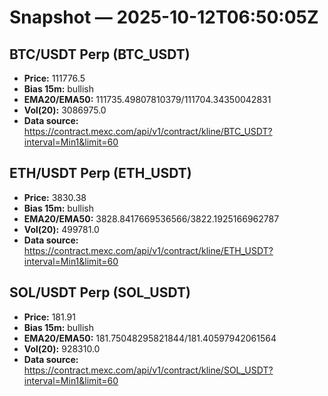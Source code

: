 # Snapshot — 2025-10-12T06:50:05Z

## BTC/USDT Perp (BTC_USDT)
- **Price:** 111776.5
- **Bias 15m:** bullish
- **EMA20/EMA50:** 111735.49807810379/111704.34350042831
- **Vol(20):** 3086975.0
- **Data source:** https://contract.mexc.com/api/v1/contract/kline/BTC_USDT?interval=Min1&limit=60

## ETH/USDT Perp (ETH_USDT)
- **Price:** 3830.38
- **Bias 15m:** bullish
- **EMA20/EMA50:** 3828.8417669536566/3822.1925166962787
- **Vol(20):** 499781.0
- **Data source:** https://contract.mexc.com/api/v1/contract/kline/ETH_USDT?interval=Min1&limit=60

## SOL/USDT Perp (SOL_USDT)
- **Price:** 181.91
- **Bias 15m:** bullish
- **EMA20/EMA50:** 181.75048295821844/181.40597942061564
- **Vol(20):** 928310.0
- **Data source:** https://contract.mexc.com/api/v1/contract/kline/SOL_USDT?interval=Min1&limit=60
